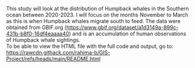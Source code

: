 This study will look at the distribution of Humpback whales in the Southern ocean between 2020-2023. I will focus on the months November to March as this is when Humpback whales migrate south to feed. The data were obtained from GBIF.org (https://www.gbif.org/dataset/a1d3149a-899c-431b-b8f0-16df4eaaaa40) and is an accumulation of human observations of Humpback whale sightings.     
To be able to view the HTML file with the full code and output, go to: https://rawcdn.githack.com/rahima-b/GIS-Project/refs/heads/main/README.html
